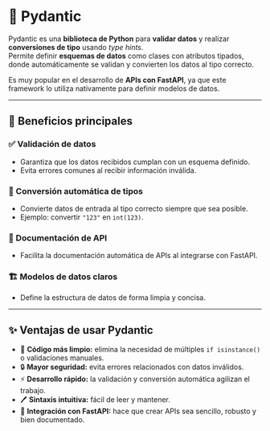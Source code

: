 # 📘 Pydantic

Pydantic es una **biblioteca de Python** para **validar datos** y realizar **conversiones de tipo** usando *type hints*.  
Permite definir **esquemas de datos** como clases con atributos tipados, donde automáticamente se validan y convierten los datos al tipo correcto.  

Es muy popular en el desarrollo de **APIs con FastAPI**, ya que este framework lo utiliza nativamente para definir modelos de datos.

---

## 🚀 Beneficios principales

### ✅ Validación de datos
- Garantiza que los datos recibidos cumplan con un esquema definido.  
- Evita errores comunes al recibir información inválida.  

### 🔄 Conversión automática de tipos
- Convierte datos de entrada al tipo correcto siempre que sea posible.  
- Ejemplo: convertir `"123"` en `int(123)`.  

### 📖 Documentación de API
- Facilita la documentación automática de APIs al integrarse con FastAPI.  

### 🏗️ Modelos de datos claros
- Define la estructura de datos de forma limpia y concisa.  

---

## ✨ Ventajas de usar Pydantic

- 🧹 **Código más limpio:** elimina la necesidad de múltiples `if isinstance()` o validaciones manuales.  
- 🔒 **Mayor seguridad:** evita errores relacionados con datos inválidos.  
- ⚡ **Desarrollo rápido:** la validación y conversión automática agilizan el trabajo.  
- 🖊️ **Sintaxis intuitiva:** fácil de leer y mantener.  
- 🔗 **Integración con FastAPI:** hace que crear APIs sea sencillo, robusto y bien documentado.  
